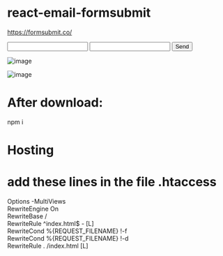 # react-email-formsubmit
https://formsubmit.co/

<form action="https://formsubmit.co/your@email.com" method="POST">
     <input type="text" name="name" required>
     <input type="email" name="email" required>
     <button type="submit">Send</button>
</form>

![image](https://github.com/femastro/react-email-formsubmit/assets/38165979/8daee5bc-7a6a-4c12-ab40-43eb9aaf4187)

![image](https://github.com/femastro/react-email-formsubmit/assets/38165979/d3b10081-8275-421c-9072-a095de4d8b35)


# After download:
npm i

# Hosting
# add these lines in the file .htaccess

Options -MultiViews  
RewriteEngine On  
RewriteBase /  
RewriteRule ^index\.html$ - [L]  
RewriteCond %{REQUEST_FILENAME} !-f  
RewriteCond %{REQUEST_FILENAME} !-d  
RewriteRule . /index.html [L]  




